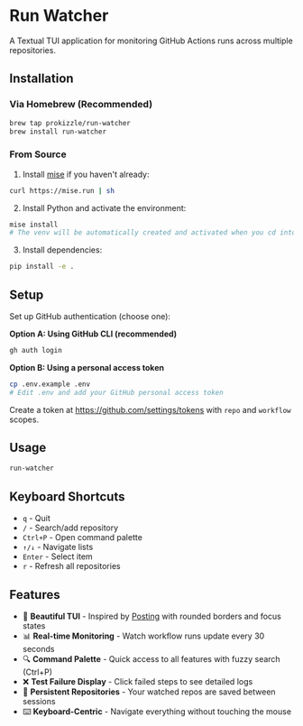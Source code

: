 # Run Watcher

A Textual TUI application for monitoring GitHub Actions runs across multiple repositories.

## Installation

### Via Homebrew (Recommended)

```bash
brew tap prokizzle/run-watcher
brew install run-watcher
```

### From Source

1. Install [mise](https://mise.jdx.dev/) if you haven't already:
```bash
curl https://mise.run | sh
```

2. Install Python and activate the environment:
```bash
mise install
# The venv will be automatically created and activated when you cd into the directory
```

3. Install dependencies:
```bash
pip install -e .
```

## Setup

Set up GitHub authentication (choose one):

**Option A: Using GitHub CLI (recommended)**
```bash
gh auth login
```

**Option B: Using a personal access token**
```bash
cp .env.example .env
# Edit .env and add your GitHub personal access token
```

Create a token at https://github.com/settings/tokens with `repo` and `workflow` scopes.

## Usage

```bash
run-watcher
```

## Keyboard Shortcuts

- `q` - Quit
- `/` - Search/add repository
- `Ctrl+P` - Open command palette
- `↑/↓` - Navigate lists
- `Enter` - Select item
- `r` - Refresh all repositories

## Features

- 🎨 **Beautiful TUI** - Inspired by [Posting](https://github.com/darrenburns/posting) with rounded borders and focus states
- 📊 **Real-time Monitoring** - Watch workflow runs update every 30 seconds
- 🔍 **Command Palette** - Quick access to all features with fuzzy search (Ctrl+P)
- ❌ **Test Failure Display** - Click failed steps to see detailed logs
- 💾 **Persistent Repositories** - Your watched repos are saved between sessions
- ⌨️ **Keyboard-Centric** - Navigate everything without touching the mouse
